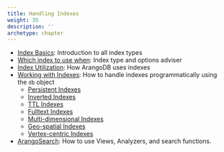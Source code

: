 ```yaml
---
title: Handling Indexes
weight: 35
description: ''
archetype: chapter
---
```

- [Index Basics](index-basics.md): Introduction to all index types
- [Which index to use when](which-index-to-use-when.md): Index type and options adviser
- [Index Utilization](index-utilization.md): How ArangoDB uses indexes
- [Working with Indexes](working-with-indexes/_index.md): How to handle indexes
  programmatically using the `db` object
  - [Persistent Indexes](working-with-indexes/persistent-indexes.md)
  - [Inverted Indexes](working-with-indexes/inverted-indexes.md)
  - [TTL Indexes](working-with-indexes/ttl-indexes.md)
  - [Fulltext Indexes](working-with-indexes/fulltext-indexes.md)
  - [Multi-dimensional Indexes](working-with-indexes/multi-dimensional-indexes.md)
  - [Geo-spatial Indexes](working-with-indexes/geo-spatial-indexes.md)
  - [Vertex-centric Indexes](working-with-indexes/vertex-centric-indexes.md)
- [ArangoSearch](arangosearch/_index.md): How to use Views, Analyzers, and search functions.
